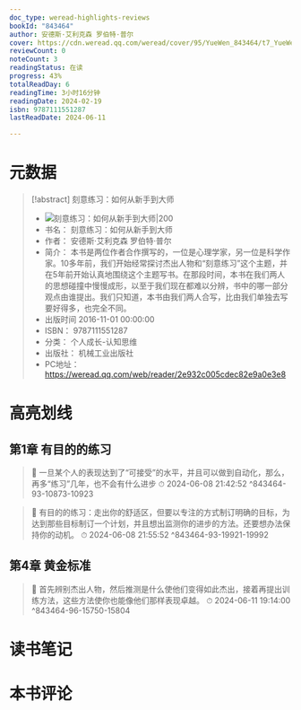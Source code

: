 ```yaml
---
doc_type: weread-highlights-reviews
bookId: "843464"
author: 安德斯·艾利克森 罗伯特·普尔
cover: https://cdn.weread.qq.com/weread/cover/95/YueWen_843464/t7_YueWen_843464.jpg
reviewCount: 0
noteCount: 3
readingStatus: 在读
progress: 43%
totalReadDay: 6
readingTime: 3小时16分钟
readingDate: 2024-02-19
isbn: 9787111551287
lastReadDate: 2024-06-11

---
```

# 元数据
> [!abstract] 刻意练习：如何从新手到大师
> - ![ 刻意练习：如何从新手到大师|200](https://cdn.weread.qq.com/weread/cover/95/YueWen_843464/t7_YueWen_843464.jpg)
> - 书名： 刻意练习：如何从新手到大师
> - 作者： 安德斯·艾利克森 罗伯特·普尔
> - 简介： 本书是两位作者合作撰写的，一位是心理学家，另一位是科学作家。10多年前，我们开始经常探讨杰出人物和“刻意练习”这个主题，并在5年前开始认真地围绕这个主题写书。在那段时间，本书在我们两人的思想碰撞中慢慢成形，以至于我们现在都难以分辨，书中的哪一部分观点由谁提出。我们只知道，本书由我们两人合写，比由我们单独去写要好得多，也完全不同。
> - 出版时间 2016-11-01 00:00:00
> - ISBN： 9787111551287
> - 分类： 个人成长-认知思维
> - 出版社： 机械工业出版社
> - PC地址：https://weread.qq.com/web/reader/2e932c005cdec82e9a0e3e8

# 高亮划线

## 第1章 有目的的练习

> 📌 一旦某个人的表现达到了“可接受”的水平，并且可以做到自动化，那么，再多“练习”几年，也不会有什么进步 
> ⏱ 2024-06-08 21:42:52 ^843464-93-10873-10923

> 📌 有目的的练习：走出你的舒适区，但要以专注的方式制订明确的目标，为达到那些目标制订一个计划，并且想出监测你的进步的方法。还要想办法保持你的动机。 
> ⏱ 2024-06-08 21:55:52 ^843464-93-19921-19992

## 第4章 黄金标准

> 📌 首先辨别杰出人物，然后推测是什么使他们变得如此杰出，接着再提出训练方法，这些方法使你也能像他们那样表现卓越。 
> ⏱ 2024-06-11 19:14:00 ^843464-96-15750-15804

# 读书笔记

# 本书评论
